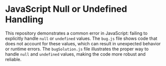 # JavaScript Null or Undefined Handling

This repository demonstrates a common error in JavaScript: failing to explicitly handle `null` or `undefined` values.  The `bug.js` file shows code that does not account for these values, which can result in unexpected behavior or runtime errors. The `bugSolution.js` file illustrates the proper way to handle `null` and `undefined` values, making the code more robust and reliable.
